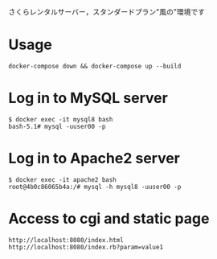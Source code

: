 さくらレンタルサーバー，スタンダードプラン"風の"環境です

# Usage

    docker-compose down && docker-compose up --build

# Log in to MySQL server

    $ docker exec -it mysql8 bash
    bash-5.1# mysql -uuser00 -p

# Log in to Apache2 server

    $ docker exec -it apache2 bash
    root@4b0c86065b4a:/# mysql -h mysql8 -uuser00 -p

# Access to cgi and static page

    http://localhost:8080/index.html
    http://localhost:8080/index.rb?param=value1
